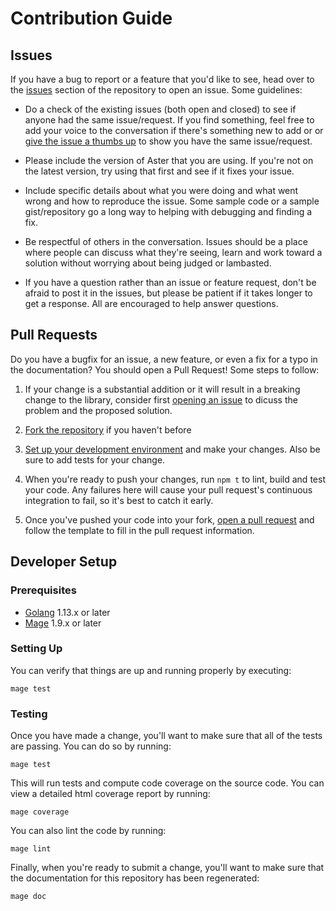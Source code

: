 # Contribution Guide

## Issues

If you have a bug to report or a feature that you'd like to see, head over to
the [issues][] section of the repository to open an issue. Some guidelines:

- Do a check of the existing issues (both open and closed) to see if anyone had
  the same issue/request. If you find something, feel free to add your voice to
  the conversation if there's something new to add or or [give the issue a
  thumbs up][github reactions] to show you have the same issue/request.

- Please include the version of Aster that you are using. If you're not on the
  latest version, try using that first and see if it fixes your issue.

- Include specific details about what you were doing and what went wrong and
  how to reproduce the issue. Some sample code or a sample gist/repository go a
  long way to helping with debugging and finding a fix.

- Be respectful of others in the conversation. Issues should be a place where
  people can discuss what they're seeing, learn and work toward a solution
  without worrying about being judged or lambasted.

- If you have a question rather than an issue or feature request, don't be
  afraid to post it in the issues, but please be patient if it takes longer to
  get a response. All are encouraged to help answer questions.

## Pull Requests

Do you have a bugfix for an issue, a new feature, or even a fix for a typo in
the documentation? You should open a Pull Request! Some steps to follow:

1.  If your change is a substantial addition or it will result in a breaking
    change to the library, consider first [opening an issue](#issues) to dicuss
    the problem and the proposed solution.

2.  [Fork the repository][github fork] if you haven't before

3.  [Set up your development environment](#developer-setup) and make your
    changes. Also be sure to add tests for your change.

4.  When you're ready to push your changes, run `npm t` to lint, build and test
    your code. Any failures here will cause your pull request's continuous
    integration to fail, so it's best to catch it early.

5.  Once you've pushed your code into your fork, [open a pull request][new pull
    request] and follow the template to fill in the pull request information.

## Developer Setup

### Prerequisites

- [Golang][] 1.13.x or later
- [Mage][] 1.9.x or later

### Setting Up

You can verify that things are up and running properly by executing:

```
mage test
```

### Testing

Once you have made a change, you'll want to make sure that all of the tests are
passing. You can do so by running:

```
mage test
```

This will run tests and compute code coverage on the source code. You can view a
detailed html coverage report by running:

```
mage coverage
```

You can also lint the code by running:

```
mage lint
```

Finally, when you're ready to submit a change, you'll want to make sure that the
documentation for this repository has been regenerated:

```
mage doc
```

[issues]: https://github.com/cloudogu/gomarkdoc/issues
[new pull request]: https://github.com/cloudogu/gomarkdoc/compare
[github reactions]: https://blog.github.com/2016-03-10-add-reactions-to-pull-requests-issues-and-comments/
[github fork]: https://help.github.com/articles/fork-a-repo
[golang]: https://golang.org/
[mage]: https://magefile.org/
